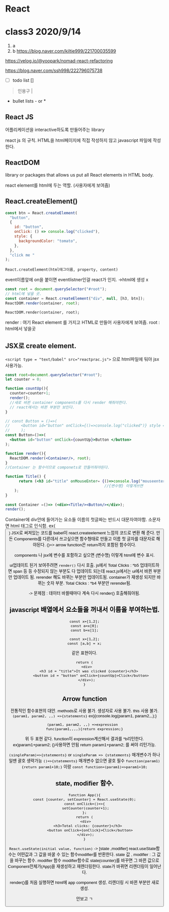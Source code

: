 # React

# class3 2020/9/14

1. a
2. b
https://blog.naver.com/kiltie999/221700035599

https://velog.io/@yoopark/nomad-react-refactoring

https://blog.naver.com/ssh998/222796075738

- [ ]  todo list []

> 인용구  |
> 
- bullet lists - or *

## React JS

어플리케이션을 interactive하도록 만들어주는 library

react js 의 규칙. HTML을 html페이지에 직접 작성하지 않고 javascript 파일에 작성한다.

## ReactDOM

library or packages that allows us put all React elements in HTML body. 

react element를 html에 두는 역할. (사용자에게 보여줌)

## React.createElement()

```jsx
const btn = React.createElement(
  "button",
  {
    id: "button",
    onClick: () => console.log("clicked"),
    style: {
      backgroundColor: "tomato",
    },
  },
  "click me "
);
```

`React.createElement(html태그이름, property, content)`

event이름앞에 on을 붙이면 eventlistner인걸 react가 인지. →html에 생성 x

```jsx
const root = document.querySelector("#root");
// html에 넣을 곳. 
const container = React.createElement("div", null, [h3, btn]);
ReactDOM.render(container, root);
```

`ReactDOM.render(container, root);`  

render : 여기 React element 를 가지고 HTML로 만들어 사용자에게 보여줌. root : html에서 넣을곳

## JSX로 create element.

`<script type = "text/babel" src="reactprac.js">` 으로 html파일에 둬야 jsx 사용가능. 

```jsx
const root=document.querySelector("#root");
let counter = 0;

function countUp(){
  counter=counter+1;
  render();
  //새로 바뀐 container components를 다시 render 해줘야한다. 
  // react에서는 바뀐 부분만 보인다. 
}

// const Button = ()=>(
//     <button id="button" onClick={()=>console.log("clicked")} style ={{backgroundColor :"blue"}}>btn</button>
//     );
const Button=()=>(
  <button id="button" onClick={countUp}>Button </button>
);

function render(){
  ReactDOM.render(<Container/>, root);
}
//Container 는 함수이므로 componets로 만들어줘야된다. 

function Title() {
      return (<h3 id="title" onMouseEnter= {()=>console.log("mouseenter")}>It was clicked {counter}</h3>
                                            //{변수명} 이렇게쓰면
    );
}
    
const Container =()=> (<div><Title/><Button/></div>);
render();
```

Container에 div안에 들어가는 요소들 이름의 첫글짜는 반드시 대문자여야함. 소문자면 html 태그로 인식함. ex(<button> )
JSX로 써져있는 코드를 babel이 react.createelement 느낌의 코드로 변환 해 준다. 만든 Components를 다른데서 쓰고싶으면 함수형태로 만들고 이름 첫 글자를 대문자로 해야된다. 
 ()=> arrow function은 return까지 포함된 함수이다. 

components 나 jsx에 변수를 포함하고 싶으면 {변수명} 이렇게 html에 변수 표시.
  
ui업데이트 된거 보여주려면 `render()` 다시 호출. js에서 Total Clicks : *b5 업데이트하면 span 등 등 수정되지 않는 부분도 다 업데이트 되는데 react.js에서는 ui에서 바뀐 부분만 업데이트 됨. rerender 해도 바뀌는 부분만 업데이트됨. container가 재생성 되지만 바뀌는 숫자 부분. Total Clicks : *b4 부분만 rerender됨. 
  
-> 문제점 : 데이터 바뀔때마다 계속 다시 render() 호출해줘야됨.
  
 ## javascript 배열에서 요소들을 꺼내서 이름을 부여하는법. 
  ```
  const x=[1,2];
  const a=x[0];
  const b=x[1];
  
  const x=[1,2];
  const [a,b] = x;
  ```
  같은 표현이다. 
  
  ```function App(){
  return (
    <div>
      <h3 id = "title">It was clicked {counter}</h3>
        <button id = "button" onClick={countUp}>Click</button>
    </div>);
}
  ```
  
## Arrow function
  전통적인 함수표현의 대안. methods로 사용 불가. 생성자로 사용 불가. this 사용 불가.  
  `(param1, param2, ,,) =>{statements}` 
  ex){console.log(param1, param2,,,);}
  ```
  (param1, param2, ,,) =>expression  
  func(param1,,,,){return expression;}
  ```
  위 두 표현 같다. function이 expression계산해서 결과를 *b리턴한다. 
  ex)param1+param2; {}사용하면 안됨 return param1+param2; 를 써야 리턴가능.  
 
  
  `(singleParam)=>{statements}` or `singleParam => {statements}`
  매개변수가 하나일땐 괄호 생략가능
  `()=>{statements}`
  매개변수 없으면 괄호 필수
  `function(param1){return param1+10;}` 이랑 `const function=(param1)=>param1+10;`
  
## state, modifier 함수. 
  
   ```
  function App(){
  const [counter, setCounter] = React.useState(0);
  const onClick=()=>{
    setCounter(counter+1);
  };
  return (
    <div>
      <h3>Total clicks: {counter}</h3>
        <button onClick={onClick}>Click</button>
    </div>);
}
  ```
  `React.useState(initial value, function)`
  -> [state ,modifier] react.useState함수는 어떤값과 그 값을 바꿀 수 있는 함수modifier를 반환한다. 
  state 값 , modifier : 그 값을 바꾸는 함수.  modifier 함수 
  modifier함수로 state(counter)를 바꾸면 그 바뀐 값으로 Component전체가(App)을 재생성하고 재렌더링한다. 
  state가 바뀌면 리렌더링이 일어난다. 
  
  render()를 처음 실행하면 html에 app component 생성, 리렌더링 시 바뀐 부분만 새로 생성. 
  
  안보고 ㄱ
